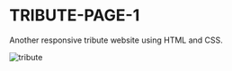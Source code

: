 # TRIBUTE-PAGE-1

Another responsive tribute website using HTML and CSS.

![tribute](https://raw.githubusercontent.com/anferebu/TRIBUTE-PAGE-1/master/tributepage1.jpg)
